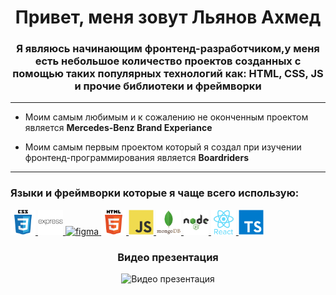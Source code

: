 <h1 align="center">Привет, меня зовут Льянов Ахмед</h1>
<h3 align="center">Я являюсь начинающим фронтенд-разработчиком,у меня есть небольшое количество проектов созданных с помощью таких популярных технологий как: HTML, CSS, JS и прочие библиотеки и фреймворки</h3>

<hr>

- Моим самым любимым и к сожалению не оконченным проектом является **Mercedes-Benz Brand Experiance**

- Моим самым первым проектом который я создал при изучении фронтенд-программирования является **Boardriders**


<hr>

<h3 align="left">Языки и фреймворки которые я чаще всего использую:</h3>
<p align="left"> <a href="https://www.w3schools.com/css/" target="_blank" rel="noreferrer"> <img src="https://raw.githubusercontent.com/devicons/devicon/master/icons/css3/css3-original-wordmark.svg" alt="css3" width="40" height="40"/> </a> <a href="https://expressjs.com" target="_blank" rel="noreferrer"> <img src="https://raw.githubusercontent.com/devicons/devicon/master/icons/express/express-original-wordmark.svg" alt="express" width="40" height="40"/> </a> <a href="https://www.figma.com/" target="_blank" rel="noreferrer"> <img src="https://www.vectorlogo.zone/logos/figma/figma-icon.svg" alt="figma" width="40" height="40"/> </a> <a href="https://www.w3.org/html/" target="_blank" rel="noreferrer"> <img src="https://raw.githubusercontent.com/devicons/devicon/master/icons/html5/html5-original-wordmark.svg" alt="html5" width="40" height="40"/> </a> <a href="https://developer.mozilla.org/en-US/docs/Web/JavaScript" target="_blank" rel="noreferrer"> <img src="https://raw.githubusercontent.com/devicons/devicon/master/icons/javascript/javascript-original.svg" alt="javascript" width="40" height="40"/> </a> <a href="https://www.mongodb.com/" target="_blank" rel="noreferrer"> <img src="https://raw.githubusercontent.com/devicons/devicon/master/icons/mongodb/mongodb-original-wordmark.svg" alt="mongodb" width="40" height="40"/> </a> <a href="https://nodejs.org" target="_blank" rel="noreferrer"> <img src="https://raw.githubusercontent.com/devicons/devicon/master/icons/nodejs/nodejs-original-wordmark.svg" alt="nodejs" width="40" height="40"/> </a> <a href="https://reactjs.org/" target="_blank" rel="noreferrer"> <img src="https://raw.githubusercontent.com/devicons/devicon/master/icons/react/react-original-wordmark.svg" alt="react" width="40" height="40"/> </a> <a href="https://www.typescriptlang.org/" target="_blank" rel="noreferrer"> <img src="https://raw.githubusercontent.com/devicons/devicon/master/icons/typescript/typescript-original.svg" alt="typescript" width="40" height="40"/> </a> </p>


<h3 align="center">Видео презентация</h3>
<p align="center">
 <img src="https://mykaleidoscope.ru/x/uploads/posts/2022-10/1666389923_30-mykaleidoscope-ru-p-klassnaya-priroda-oboi-32.jpg" alt="Видео презентация" width="560" height="315" />

